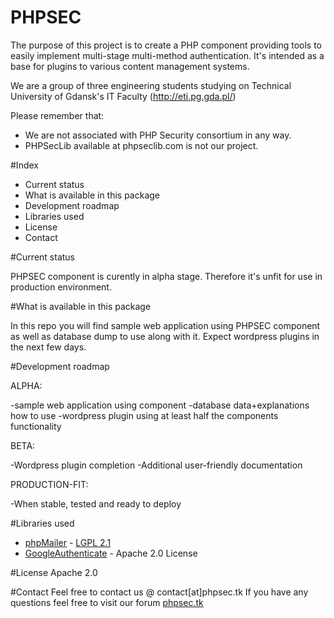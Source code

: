 # PHPSEC

The purpose of this project is to create a PHP component providing tools to easily implement multi-stage multi-method authentication. It's intended as a base for plugins to various content management systems.

We are a group of three engineering students studying on Technical University of Gdansk's IT Faculty (http://eti.pg.gda.pl/)


Please remember that:
* We are not associated with PHP Security consortium in any way.
* PHPSecLib available at phpseclib.com is not our project.

#Index
  - Current status
  - What is available in this package
  - Development roadmap
  - Libraries used
  - License
  - Contact

#Current status

PHPSEC component is curently in alpha stage. Therefore it's unfit for use in production environment.

#What is available in this package

In this repo you will find sample web application using PHPSEC component as well as database dump to use along with it. Expect wordpress plugins in the next few days.

#Development roadmap

ALPHA:

-sample web application using component
-database data+explanations how to use
-wordpress plugin using at least half the components functionality

BETA:

-Wordpress plugin completion
-Additional user-friendly documentation

PRODUCTION-FIT:

-When stable, tested and ready to deploy

#Libraries used
- [phpMailer] - [LGPL 2.1](http://www.gnu.org/licenses/lgpl-2.1.html)
- [GoogleAuthenticate] - Apache 2.0 License

#License
Apache 2.0

#Contact
Feel free to contact us @ contact[at]phpsec.tk
If you have any questions feel free to visit our forum [phpsec.tk]

[phpMailer]:https://github.com/PHPMailer/PHPMailer
[GoogleAuthenticate]:https://github.com/ceeram/GoogleAuthenticate
[phpsec.tk]:http://phpsec.tk

